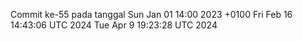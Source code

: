 Commit ke-55 pada tanggal Sun Jan 01 14:00 2023 +0100
Fri Feb 16 14:43:06 UTC 2024
Tue Apr  9 19:23:28 UTC 2024

